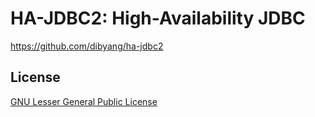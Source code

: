 # HA-JDBC2: High-Availability JDBC

<https://github.com/dibyang/ha-jdbc2>

## License

[GNU Lesser General Public License](https://www.gnu.org/licenses/lgpl.html)